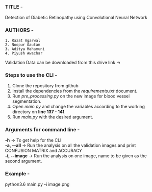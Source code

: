 ### TITLE - <br>
Detection of Diabetic Retinopathy using Convolutional Neural Network

### AUTHORS - 
	1. Razat Agarwal
	2. Noopur Gautam
	3. Aditya Mahamuni
	4. Piyush Awachar
	
Validation Data can be downloaded from this drive link -> 
	
### Steps to use the CLI - 

1. Clone the repository from github
2. Install the dependencies from the *requirements.txt* document.
3. Run *pre_processing.py* on the new image for blood vessel segmentation.
4. Open *main.py* and change the variables according to the working directory on **line 137 - 141**.
5. Run *main.py* with the desired argument.

### Arguments for command line - 
**-h** -> To get help for the CLI <br>
**-a, --all** -> Run the analysis on all the validation images and print CONFUSION MATRIX and ACCURACY <br>
**-i, --image** -> Run the analysis on one image, name to be given as the second argument. <br>

### Example - 
python3.6 main.py -i image.png
